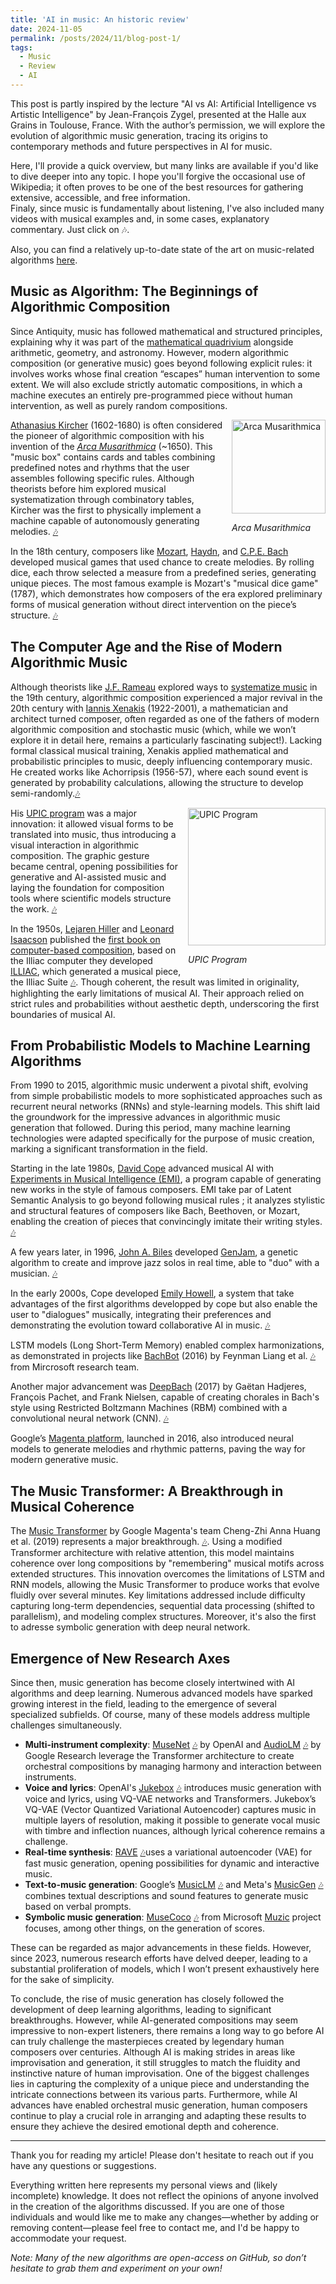 ```yaml
---
title: 'AI in music: An historic review'
date: 2024-11-05
permalink: /posts/2024/11/blog-post-1/
tags:
  - Music
  - Review
  - AI
---
```


This post is partly inspired by the lecture "AI vs AI: Artificial Intelligence vs Artistic Intelligence" by Jean-François Zygel, presented at the Halle aux Grains in Toulouse, France. With the author’s permission, we will explore the evolution of algorithmic music generation, tracing its origins to contemporary methods and future perspectives in AI for music.

Here, I'll provide a quick overview, but many links are available if you'd like to dive deeper into any topic. I hope you'll forgive the occasional use of Wikipedia; it often proves to be one of the best resources for gathering extensive, accessible, and free information. <br>
Finaly, since music is fundamentally about listening, I've also included many videos with musical examples and, in some cases, explanatory commentary. Just click on 🎶. 

Also, you can find a relatively up-to-date state of the art on music-related algorithms [here](https://carlosholivan.github.io/DeepLearningMusicGeneration/#figaro-generating-symbolic-music-with-fine-grained-artistic-control).

## Music as Algorithm: The Beginnings of Algorithmic Composition

Since Antiquity, music has followed mathematical and structured principles, explaining why it was part of the [mathematical quadrivium](https://en.wikipedia.org/wiki/Quadrivium) alongside arithmetic, geometry, and astronomy. However, modern algorithmic composition (or generative music) goes beyond following explicit rules: it involves works whose final creation “escapes” human intervention to some extent. 
We will also exclude strictly automatic compositions, in which a machine executes an entirely pre-programmed piece without human intervention, as well as purely random compositions.


<div style="float: right; margin-left: 10px;">
    <img src="https://gate.unigre.it/mediawiki/images/thumb/b/b9/7700_3271_3580-016_944.jpg/300px-7700_3271_3580-016_944.jpg" alt="Arca Musarithmica" width="150"/>
    <p><em>Arca Musarithmica</em></p>
</div>



[Athanasius Kircher](https://en.wikipedia.org/wiki/Athanasius_Kircher) (1602-1680) is often considered the pioneer of algorithmic composition with his invention of the [*Arca Musarithmica*](https://larkfall.wordpress.com/2014/06/06/kircher-schotts-computer-music-of-the-baroque/) (~1650).
This "music box" contains cards and tables combining predefined notes and rhythms that the user assembles following specific rules. Although theorists before him explored musical systematization through combinatory tables, Kircher was the first to physically implement a machine capable of autonomously generating melodies. [🎶](https://www.youtube.com/watch?v=zpfq2L5X6yU)



In the 18th century, composers like [Mozart](https://en.wikipedia.org/wiki/Wolfgang_Amadeus_Mozart), [Haydn](https://en.wikipedia.org/wiki/Joseph_Haydn), and [C.P.E. Bach](https://en.wikipedia.org/wiki/Carl_Philipp_Emanuel_Bach) developed musical games that used chance to create melodies. By rolling dice, each throw selected a measure from a predefined series, generating unique pieces. The most famous example is Mozart's "musical dice game" (1787), which demonstrates how composers of the era explored preliminary forms of musical generation without direct intervention on the piece’s structure. [🎶](https://www.youtube.com/watch?v=9Zdg6Ec4mVw)

## The Computer Age and the Rise of Modern Algorithmic Music

Although theorists like [J.F. Rameau](https://en.wikipedia.org/wiki/Jean-Philippe_Rameau) explored ways to [systematize music](https://en.wikipedia.org/wiki/New_System_of_Musical_Theory) in the 19th century, algorithmic composition experienced a major revival in the 20th century with [Iannis Xenakis](https://en.wikipedia.org/wiki/Iannis_Xenakis) (1922-2001), a mathematician and architect turned composer, often regarded as one of the fathers of modern algorithmic composition and stochastic music (which, while we won’t explore it in detail here, remains a particularly fascinating subject!).
Lacking formal classical musical training, Xenakis applied mathematical and probabilistic principles to music, deeply influencing contemporary music. He created works like Achorripsis (1956-57), where each sound event is generated by probability calculations, allowing the structure to develop semi-randomly.[🎶](https://www.youtube.com/watch?v=WasFTDq0dJI)

<div style="float: right; margin-left: 10px;">
    <img src="https://i0.wp.com/120years.net/wp-content/uploads/upic1-e1705496773502.jpg" alt="UPIC Program" width="220"/>
    <p><em>UPIC Program</em></p>
</div>

His [UPIC program](https://citeseerx.ist.psu.edu/document?repid=rep1&type=pdf&doi=3425fc400cd2c4cf1aa9ff7231ef2a541e234c62) was a major innovation: it allowed visual forms to be translated into music, thus introducing a visual interaction in algorithmic composition. The graphic gesture became central, opening possibilities for generative and AI-assisted music and laying the foundation for composition tools where scientific models structure the work. [🎶](https://www.youtube.com/watch?v=nvH2KYYJg-o)


In the 1950s, [Lejaren Hiller](https://distributedmuseum.illinois.edu/exhibit/lejaren-hiller/) and [Leonard Isaacson](https://en.wikipedia.org/wiki/Leonard_Isaacson) published the [first book on computer-based composition](https://archive.org/details/experimentalmusi00hill/page/n5/mode/2up), based on the Illiac computer they developed [ILLIAC](https://en.wikipedia.org/wiki/ILLIAC), which generated a musical piece, the Illiac Suite [🎶](https://www.youtube.com/watch?v=fojKZ1ymZlo). Though coherent, the result was limited in originality, highlighting the early limitations of musical AI. Their approach relied on strict rules and probabilities without aesthetic depth, underscoring the first boundaries of musical AI.


## From Probabilistic Models to Machine Learning Algorithms

From 1990 to 2015, algorithmic music underwent a pivotal shift, evolving from simple probabilistic models to more sophisticated approaches such as recurrent neural networks (RNNs) and style-learning models. This shift laid the groundwork for the impressive advances in algorithmic music generation that followed. During this period, many machine learning technologies were adapted specifically for the purpose of music creation, marking a significant transformation in the field.

Starting in the late 1980s, [David Cope](https://en.wikipedia.org/wiki/David_Cope) advanced musical AI with [Experiments in Musical Intelligence (EMI)](https://quod.lib.umich.edu/cgi/p/pod/dod-idx/experiments-in-music-intelligence-emi.pdf?c=icmc;idno=bbp2372.1987.025;format=pdf), a program capable of generating new works in the style of famous composers. EMI take par of Latent Semantic Analysis to go beyond following musical rules ; it analyzes stylistic and structural features of composers like Bach, Beethoven, or Mozart, enabling the creation of pieces that convincingly imitate their writing styles. [🎶](https://www.youtube.com/watch?v=2kuY3BrmTfQ&list=PLNaK-WAWTgwudpV2B5xe7WUG8vRtEHnsI&index=1)


A few years later, in 1996, [John A. Biles](https://genjam.org/al-biles/genjam/biography/) developed [GenJam](https://igm.rit.edu/~jabics/BilesICMC94.pdf), a genetic algorithm to create and improve jazz solos in real time, able to "duo" with a musician. [🎶](https://www.youtube.com/watch?v=RDgJw2kiuWU)


In the early 2000s, Cope developed [Emily Howell](https://en.wikipedia.org/wiki/Emily_Howell), a system that take advantages of the first algorithms developped by cope but also enable the user to "dialogues" musically, integrating their preferences and demonstrating the evolution toward collaborative AI in music. [🎶](https://www.youtube.com/watch?v=QHJqp4SlsoU)


LSTM models (Long Short-Term Memory) enabled complex harmonizations, as demonstrated in projects like [BachBot](https://www.mlmi.eng.cam.ac.uk/files/feynman_liang_8224771_assignsubmission_file_liangfeynmanthesis.pdf) (2016) by Feynman Liang et al. [🎶](https://soundcloud.com/bachbot/sets/bachbot-com?utm_source=clipboard&utm_medium=text&utm_campaign=social_sharing) from Mircrosoft research team.


Another major advancement was [DeepBach](https://arxiv.org/pdf/1612.01010) (2017)  by Gaëtan Hadjeres, François Pachet, and Frank Nielsen, capable of creating chorales in Bach's style using Restricted Boltzmann Machines (RBM) combined with a convolutional neural network (CNN). [🎶](https://www.youtube.com/watch?v=QiBM7-5hA6o)


Google’s [Magenta platform](https://magenta.tensorflow.org/), launched in 2016, also introduced neural models to generate melodies and rhythmic patterns, paving the way for modern generative music.


## The Music Transformer: A Breakthrough in Musical Coherence

The [Music Transformer](https://arxiv.org/pdf/1809.04281) by Google Magenta's team Cheng-Zhi Anna Huang et al. (2019) represents a major breakthrough. [🎶](https://magenta.tensorflow.org/music-transformer). Using a modified Transformer architecture with relative attention, this model maintains coherence over long compositions by "remembering" musical motifs across extended structures. This innovation overcomes the limitations of LSTM and RNN models, allowing the Music Transformer to produce works that evolve fluidly over several minutes. Key limitations addressed include difficulty capturing long-term dependencies, sequential data processing (shifted to parallelism), and modeling complex structures. Moreover, it's also the first to adresse symbolic generation with deep neural network. 

## Emergence of New Research Axes

Since then, music generation has become closely intertwined with AI algorithms and deep learning. Numerous advanced models have sparked growing interest in the field, leading to the emergence of several specialized subfields. Of course, many of these models address multiple challenges simultaneously.

* **Multi-instrument complexity**: [MuseNet](https://openai.com/index/musenet/) [🎶](https://www.twitch.tv/videos/416276005) by OpenAI and [AudioLM](https://arxiv.org/pdf/2209.03143) [🎶](https://google-research.github.io/seanet/musiclm/examples/) by Google Research leverage the Transformer architecture to create orchestral compositions by managing harmony and interaction between instruments.
* **Voice and lyrics**: OpenAI's [Jukebox](https://arxiv.org/pdf/2005.00341) [🎶](https://soundcloud.com/openai_audio/pop-in-the-style-of-the-beatles-openai-jukebox?utm_source=clipboard&utm_medium=text&utm_campaign=social_sharing) introduces music generation with voice and lyrics, using VQ-VAE networks and Transformers. Jukebox’s VQ-VAE (Vector Quantized Variational Autoencoder) captures music in multiple layers of resolution, making it possible to generate vocal music with timbre and inflection nuances, although lyrical coherence remains a challenge.
* **Real-time synthesis**: [RAVE](https://arxiv.org/pdf/2111.05011) [🎶](https://www.youtube.com/watch?v=dMZs04TzxUI)uses a variational autoencoder (VAE) for fast music generation, opening possibilities for dynamic and interactive music.
* **Text-to-music generation**: Google’s [MusicLM](https://arxiv.org/pdf/2301.11325) [🎶](https://google-research.github.io/seanet/musiclm/examples/) and Meta's [MusicGen](https://arxiv.org/pdf/2306.05284) [🎶](https://ai.honu.io/papers/musicgen/) combines textual descriptions and sound features to generate music based on verbal prompts.
* **Symbolic music generation**: [MuseCoco](https://arxiv.org/pdf/2306.00110) [🎶](https://ai-muzic.github.io/musecoco/) from Microsoft [Muzic](https://www.microsoft.com/en-us/research/project/ai-music/) project focuses, among other things, on the generation of scores.


These can be regarded as major advancements in these fields. However, since 2023, numerous research efforts have delved deeper, leading to a substantial proliferation of models, which I won’t present exhaustively here for the sake of simplicity.

To conclude, the rise of music generation has closely followed the development of deep learning algorithms, leading to significant breakthroughs. However, while AI-generated compositions may seem impressive to non-expert listeners, there remains a long way to go before AI can truly challenge the masterpieces created by legendary human composers over centuries. Although AI is making strides in areas like improvisation and generation, it still struggles to match the fluidity and instinctive nature of human improvisation. One of the biggest challenges lies in capturing the complexity of a unique piece and understanding the intricate connections between its various parts. Furthermore, while AI advances have enabled orchestral music generation, human composers continue to play a crucial role in arranging and adapting these results to ensure they achieve the desired emotional depth and coherence.


----------
Thank you for reading my article! Please don't hesitate to reach out if you have any questions or suggestions.

Everything written here represents my personal views and (likely incomplete) knowledge. It does not reflect the opinions of anyone involved in the creation of the algorithms discussed. If you are one of those individuals and would like me to make any changes—whether by adding or removing content—please feel free to contact me, and I'd be happy to accommodate your request.

*Note: Many of the new algorithms are open-access on GitHub, so don’t hesitate to grab them and experiment on your own!*